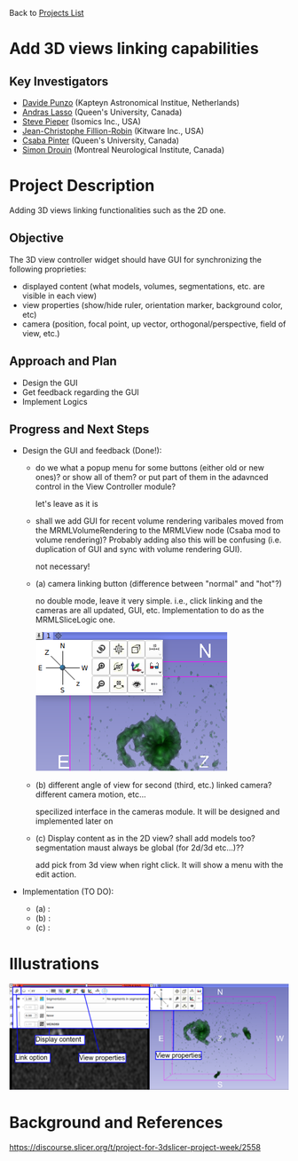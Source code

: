 Back to [Projects List](../../README.md#ProjectsList)

# Add 3D views linking capabilities

## Key Investigators

- [Davide Punzo](https://punzo.github.io/) (Kapteyn Astronomical Institue, Netherlands)
- [Andras Lasso](http://perk.cs.queensu.ca/users/lasso) (Queen's University, Canada)
- [Steve Pieper](https://lmi.med.harvard.edu/people/steve-pieper) (Isomics Inc., USA)
- [Jean-Christophe Fillion-Robin](https://www.kitware.com/jean-christophe-fillion-robin/) (Kitware Inc., USA)
- [Csaba Pinter](http://perk.cs.queensu.ca/users/pinter) (Queen's University, Canada)
- [Simon Drouin](http://nist.mni.mcgill.ca/?page_id=369) (Montreal Neurological Institute, Canada)


# Project Description
Adding 3D views linking functionalities such as the 2D one.

## Objective
The 3D view controller widget should have GUI for synchronizing the following proprieties: 

* displayed content (what models, volumes, segmentations, etc. are visible in each view)
* view properties (show/hide ruler, orientation marker, background color, etc)
* camera (position, focal point, up vector, orthogonal/perspective, field of view, etc.)

## Approach and Plan

* Design the GUI
* Get feedback regarding the GUI
* Implement Logics

## Progress and Next Steps

* Design the GUI and feedback (Done!):

   * do we what a popup menu for some buttons (either old or new ones)? or show all of them? or put part of them in the adavnced control in the View Controller module?
  
      let's leave as it is

   * shall we add GUI for recent volume rendering varibales moved from the MRMLVolumeRendering to the MRMLView node (Csaba mod to volume rendering)? Probably adding also this will be confusing (i.e. duplication of GUI and sync with volume rendering GUI).
  
      not necessary!


   * (a) camera linking button (difference between "normal" and "hot"?)

      no double mode, leave it very simple. i.e., click linking and the cameras are all updated, GUI, etc.
      Implementation to do as the MRMLSliceLogic one.
      
      ![](https://raw.githubusercontent.com/Punzo/SlicerAstroWikiImages/master/3Dviewlinking1.png)

   * (b) different angle of view for second (third, etc.) linked camera? different camera motion, etc... 

      specilized interface in the cameras module. It will be designed and implemented later on

   * (c) Display content as in the 2D view? shall add models too? segmentation maust always be global (for 2d/3d etc...)??

      add pick from 3d view when right click. It will show a menu with the edit action.

* Implementation (TO DO): 
   * (a) :
   * (b) :
   * (c) :

# Illustrations

<!--Add pictures and links to videos that demonstrate what has been accomplished.-->

![](https://raw.githubusercontent.com/Punzo/SlicerAstroWikiImages/master/3Dviewlinking.png)

# Background and References

<!--Use this space for information that may help people better understand your project, like links to papers, source code, or data.-->

https://discourse.slicer.org/t/project-for-3dslicer-project-week/2558
